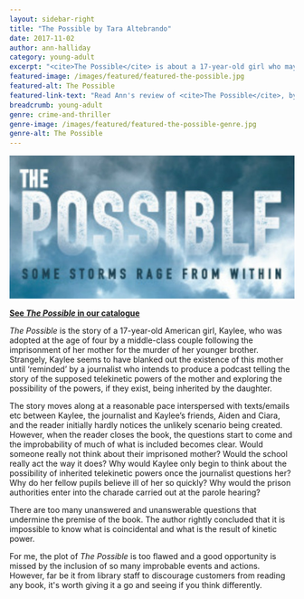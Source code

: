 ```yaml
---
layout: sidebar-right
title: "The Possible by Tara Altebrando"
date: 2017-11-02
author: ann-halliday
category: young-adult
excerpt: "<cite>The Possible</cite> is about a 17-year-old girl who may have inherited telekinetic powers."
featured-image: /images/featured/featured-the-possible.jpg
featured-alt: The Possible
featured-link-text: "Read Ann's review of <cite>The Possible</cite>, by Tara Altebrando."
breadcrumb: young-adult
genre: crime-and-thriller
genre-image: /images/featured/featured-the-possible-genre.jpg
genre-alt: The Possible
---
```


![The Possible](/images/featured/featured-the-possible.jpg)

**[See <cite>The Possible</cite> in our catalogue](https://suffolk.spydus.co.uk/cgi-bin/spydus.exe/ENQ/OPAC/BIBENQ?BRN=2160777)**

<cite>The Possible</cite> is the story of a 17-year-old American girl, Kaylee, who was adopted at the age of four by a middle-class couple following the imprisonment of her mother for the murder of her younger brother. Strangely, Kaylee seems to have blanked out the existence of this mother until ‘reminded’ by a journalist who intends to produce a podcast telling the story of the supposed telekinetic powers of the mother and exploring the possibility of the powers, if they exist, being inherited by the daughter.

The story moves along at a reasonable pace interspersed with texts/emails etc between Kaylee, the journalist and Kaylee’s friends, Aiden and Ciara, and the reader initially hardly notices the unlikely scenario being created. However, when the reader closes the book, the questions start to come and the improbability of much of what is included becomes clear. Would someone really not think about their imprisoned mother? Would the school really act the way it does? Why would Kaylee only begin to think about the possibility of inherited telekinetic powers once the journalist questions her? Why do her fellow pupils believe ill of her so quickly? Why would the prison authorities enter into the charade carried out at the parole hearing?

There are too many unanswered and unanswerable questions that undermine the premise of the book. The author rightly concluded that it is impossible to know what is coincidental and what is the result of kinetic power.

For me, the plot of <cite>The Possible</cite> is too flawed and a good opportunity is missed by the inclusion of so many improbable events and actions. However, far be it from library staff to discourage customers from reading any book, it's worth giving it a go and seeing if you think differently.
